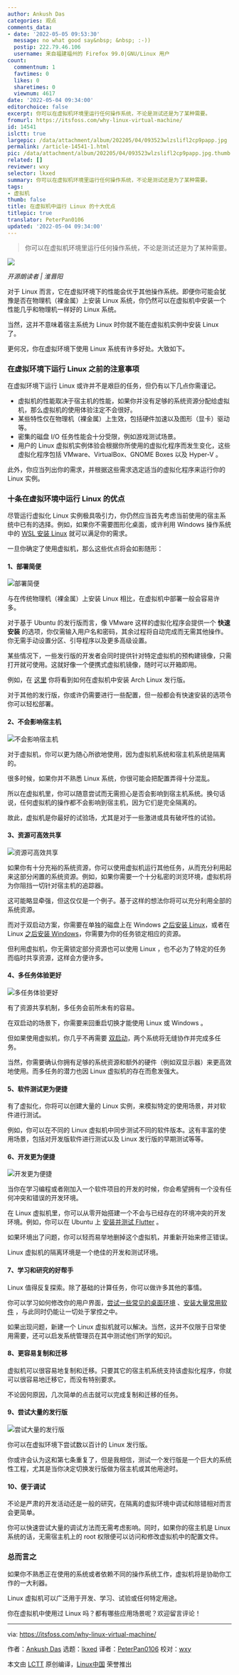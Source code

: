 ```yaml
---
author: Ankush Das
categories: 观点
comments_data:
- date: '2022-05-05 09:53:30'
  message: no what good say&nbsp; &nbsp; :-))
  postip: 222.79.46.106
  username: 来自福建福州的 Firefox 99.0|GNU/Linux 用户
count:
  commentnum: 1
  favtimes: 0
  likes: 0
  sharetimes: 0
  viewnum: 4617
date: '2022-05-04 09:34:00'
editorchoice: false
excerpt: 你可以在虚拟机环境里运行任何操作系统，不论是测试还是为了某种需要。
fromurl: https://itsfoss.com/why-linux-virtual-machine/
id: 14541
islctt: true
largepic: /data/attachment/album/202205/04/093523wlzslifl2cp9papp.jpg
permalink: /article-14541-1.html
pic: /data/attachment/album/202205/04/093523wlzslifl2cp9papp.jpg.thumb.jpg
related: []
reviewer: wxy
selector: lkxed
summary: 你可以在虚拟机环境里运行任何操作系统，不论是测试还是为了某种需要。
tags:
- 虚拟机
thumb: false
title: 在虚拟机中运行 Linux 的十大优点
titlepic: true
translator: PeterPan0106
updated: '2022-05-04 09:34:00'
---
```



> 
> 你可以在虚拟机环境里运行任何操作系统，不论是测试还是为了某种需要。
> 
> 
> 


![](/data/attachment/album/202205/04/093523wlzslifl2cp9papp.jpg)



*开源朗读者 | 淮晋阳*


对于 Linux 而言，它在虚拟环境下的性能会优于其他操作系统。即便你可能会犹豫是否在物理机（裸金属）上安装 Linux 系统，你仍然可以在虚拟机中安装一个性能几乎和物理机一样好的 Linux 系统。


当然，这并不意味着宿主系统为 Linux 时你就不能在虚拟机实例中安装 Linux 了。


更何况，你在虚拟环境下使用 Linux 系统有许多好处。大致如下。


### 在虚拟环境下运行 Linux 之前的注意事项


在虚拟环境下运行 Linux 或许并不是艰巨的任务，但仍有以下几点你需谨记。


* 虚拟机的性能取决于宿主机的性能，如果你并没有足够的系统资源分配给虚拟机，那么虚拟机的使用体验注定不会很好。
* 某些特性仅在物理机（裸金属）上生效，包括硬件加速以及图形（显卡）驱动等。
* 密集的磁盘 I/O 任务性能会十分受限，例如游戏测试场景。
* 用户的 Linux 虚拟机实例体验会根据你所使用的虚拟化程序而发生变化，这些虚拟化程序包括 VMware、VirtualBox、GNOME Boxes 以及 Hyper-V 。


此外，你应当列出你的需求，并根据这些需求选定适当的虚拟化程序来运行你的 Linux 实例。


### 十条在虚拟环境中运行 Linux 的优点


尽管运行虚拟化 Linux 实例极具吸引力，你仍然应当首先考虑当前使用的宿主系统中已有的选择。例如，如果你不需要图形化桌面，或许利用 Windows 操作系统中的 [WSL 安装 Linux](https://itsfoss.com/install-bash-on-windows/) 就可以满足你的需求。


一旦你确定了使用虚拟机，那么这些优点将会如影随形：


#### 1、部署简便


![部署简便](/data/attachment/album/202205/04/093418ipgo3ng00ctpz3c0.jpg)


与在传统物理机（裸金属）上安装 Linux 相比，在虚拟机中部署一般会容易许多。


对于基于 Ubuntu 的发行版而言，像 VMware 这样的虚拟化程序会提供一个 **快速安装** 的选项，你仅需输入用户名和密码，其余过程将自动完成而无需其他操作。你无需手动设置分区、引导程序以及更多高级设置。


某些情况下，一些发行版的开发者会同时提供针对特定虚拟机的预构建镜像，只需打开就可使用。这就好像一个便携式虚拟机镜像，随时可以开箱即用。


例如，在 [这里](https://itsfoss.com/install-arch-linux-virtualbox/) 你将看到如何在虚拟机中安装 Arch Linux 发行版。


对于其他的发行版，你或许仍需要进行一些配置，但一般都会有快速安装的选项令你可以轻松部署。


#### 2、不会影响宿主机


![不会影响宿主机](/data/attachment/album/202205/04/093419ulojqcjmztoquyjp.jpg)


对于虚拟机，你可以更为随心所欲地使用，因为虚拟机系统和宿主机系统是隔离的。


很多时候，如果你并不熟悉 Linux 系统，你很可能会把配置弄得十分混乱。


所以在虚拟机里，你可以随意尝试而无需担心是否会影响到宿主机系统。换句话说，任何虚拟机的操作都不会影响到宿主机，因为它们是完全隔离的。


故此，虚拟机是你最好的试验场，尤其是对于一些激进或具有破坏性的试验。


#### 3、资源可高效共享


![资源可高效共享](/data/attachment/album/202205/04/093419nsyx62bvx2szzw2f.jpg)


如果你有十分充裕的系统资源，你可以使用虚拟机运行其他任务，从而充分利用起来这部分闲置的系统资源。例如，如果你需要一个十分私密的浏览环境，虚拟机将为你阻挡一切针对宿主机的追踪器。


这可能略显牵强，但这仅仅是一个例子。基于这样的想法你将可以充分利用全部的系统资源。


而对于双启动方案，你需要在单独的磁盘上在 Windows [之后安装 Linux](https://itsfoss.com/dual-boot-hdd-ssd/)，或者在 Linux [之后安装 Windows](https://itsfoss.com/install-windows-after-ubuntu-dual-boot/)，你需要为你的任务锁定相应的资源。


但利用虚拟机，你无需锁定部分资源也可以使用 Linux ，也不必为了特定的任务而临时共享资源，这样会方便许多。


#### 4、多任务体验更好


![多任务体验更好](/data/attachment/album/202205/04/093419lju4ik98xobzlizi.jpg)


有了资源共享机制，多任务会前所未有的容易。


在双启动的场景下，你需要来回重启切换才能使用 Linux 或 Windows 。


但如果使用虚拟机，你几乎不再需要 [双启动](https://itsfoss.com/dual-boot-fedora-windows/)，两个系统将无缝协作并完成多任务。


当然，你需要确认你拥有足够的系统资源和额外的硬件（例如双显示器）来更高效地使用。而多任务的潜力也因 Linux 虚拟机的存在而愈发强大。


#### 5、软件测试更为便捷


有了虚拟化，你将可以创建大量的 Linux 实例，来模拟特定的使用场景，并对软件进行测试。


例如，你可以在不同的 Linux 虚拟机中同步测试不同的软件版本。这有丰富的使用场景，包括对开发版软件进行测试以及 Linux 发行版的早期测试等等。


#### 6、开发更为便捷


![开发更为便捷](/data/attachment/album/202205/04/093420yyqq03fyy999q05t.jpg)


当你在学习编程或者刚加入一个软件项目的开发的时候，你会希望拥有一个没有任何冲突和错误的开发环境。


在 Linux 虚拟机里，你可以从零开始搭建一个不会与已经存在的环境冲突的开发环境。例如，你可以在 Ubuntu 上 [安装并测试 Flutter](https://itsfoss.com/install-flutter-linux/) 。


如果环境出了问题，你可以轻而易举地删掉这个虚拟机，并重新开始来修正错误。


Linux 虚拟机的隔离环境是一个绝佳的开发和测试环境。


#### 7、学习和研究的好帮手


Linux 值得反复探索。除了基础的计算任务，你可以做许多其他的事情。


你可以学习如何修改你的用户界面，[尝试一些常见的桌面环境](https://itsfoss.com/best-linux-desktop-environments/) 、[安装大量常用软件](https://itsfoss.com/essential-linux-applications/) ，与此同时仍能让一切处于掌控之中。


如果出现问题，新建一个 Linux 虚拟机就可以解决。当然，这并不仅限于日常使用需要，还可以启发系统管理员在其中测试他们所学的知识。


#### 8、更容易复制和迁移


虚拟机可以很容易地复制和迁移。只要其它的宿主机系统支持该虚拟化程序，你就可以很容易地迁移它，而没有特别要求。


不论因何原因，几次简单的点击就可以完成复制和迁移的任务。


#### 9、尝试大量的发行版


![尝试大量的发行版](/data/attachment/album/202205/04/093420ur2z5rf9ueeesa96.jpg)


你可以在虚拟环境下尝试数以百计的 Linux 发行版。


你或许会认为这和第七条重复了，但是我相信，测试一个发行版是一个巨大的系统性工程，尤其是当你决定切换发行版做为宿主机或其他用途时。


#### 10、便于调试


不论是严肃的开发活动还是一般的研究，在隔离的虚拟环境中调试和除错相对而言会更简单。


你可以快速尝试大量的调试方法而无需考虑影响。同时，如果你的宿主机是 Linux 系统的话，无需宿主机上的 root 权限便可以访问和修改虚拟机中的配置文件。


### 总而言之


如果你不熟悉正在使用的系统或者依赖不同的操作系统工作，虚拟机将是协助你工作的一大利器。


Linux 虚拟机可以广泛用于开发、学习、试验或任何特定用途。


你在虚拟机中使用过 Linux 吗？都有哪些应用场景呢？欢迎留言评论！




---


via: <https://itsfoss.com/why-linux-virtual-machine/>


作者：[Ankush Das](https://itsfoss.com/author/ankush/) 选题：[lkxed](https://github.com/lkxed) 译者：[PeterPan0106](https://github.com/PeterPan0106) 校对：[wxy](https://github.com/wxy)


本文由 [LCTT](https://github.com/LCTT/TranslateProject) 原创编译，[Linux中国](https://linux.cn/) 荣誉推出